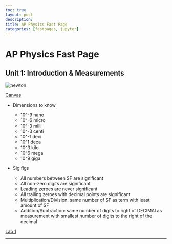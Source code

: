 ```yaml
---
toc: true
layout: post
description: 
title: AP Physics Fast Page
categories: [fastpages, jupyter]
---
```


# AP Physics Fast Page

## Unit 1: Introduction & Measurements

![newton](https://www.biography.com/.image/c_fit%2Ccs_srgb%2Cfl_progressive%2Cq_auto:good%2Cw_620/MTU4NDAxMTc2MjA5OTkxNjE1/sir-isaac-newton-1642---1727-contemplates-the-force-of-gravity-as-the-famous-story-goes-on-seeing-an-apple-fall-in-his-orchard-circa-1665-photo-by-hulton-archivegetty-images.jpg)

[Canvas](https://poway.instructure.com/courses/127374)
- Dimensions to know
  - 10^-9 nano
  - 10^-6 micro
  - 10^-3 milli
  - 10^-3 centi
  - 10^-1 deci
  - 10^1 deca
  - 10^3 kilo
  - 10^6 mega
  - 10^9 giga

- Sig figs
  - All numbers between SF are significant
  - All non-zero digits are significant
  - Leading zeroes are never significant
  - All trailing zeroes with decimal points are significant
  - Multiplication/Division: same number of SF as term with least amount of SF
  - Addition/Subtraction: same number of digits to right of DECIMAl as measurement with smallest number of digits to the right of the decimal

[Lab 1](https://docs.google.com/document/d/10fgYuqu4km4N7AcGzsHvxEYmUOnd5RSR8ysIIrAgGzQ/edit?usp=sharing)


---
